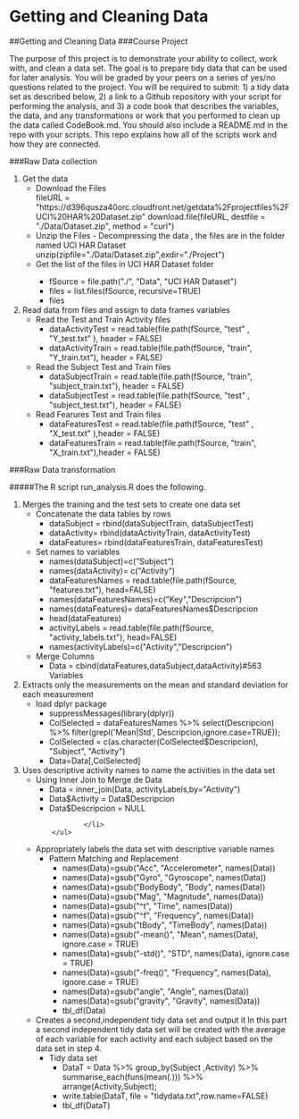 # Getting and Cleaning Data
##Getting and Cleaning Data
###Course Project

The purpose of this project is to demonstrate your ability to collect, work with, and clean a data set. The goal is to prepare tidy data that can be used for later analysis. You will be graded by your peers on a series of yes/no questions related to the project. You will be required to submit: 1) a tidy data set as described below, 2) a link to a Github repository with your script for performing the analysis, and 3) a code book that describes the variables, the data, and any transformations or work that you performed to clean up the data called CodeBook.md. You should also include a README.md in the repo with your scripts. This repo explains how all of the scripts work and how they are connected.  

###Raw Data collection
<ol>
  <li>Get the data
         <ul>
                <li>Download the Files</li>
                fileURL = "https://d396qusza40orc.cloudfront.net/getdata%2Fprojectfiles%2FUCI%20HAR%20Dataset.zip"
                download.file(fileURL, destfile = "./Data/Dataset.zip", method = "curl")
                <li>Unzip the Files - Decompressing the data , the files are in the folder named UCI HAR Dataset</li>
                unzip(zipfile="./Data/Dataset.zip",exdir="./Project")
                <li>Get the list of the files in UCI HAR Dataset folder</li>
                <ul>
                <li>fSource = file.path("./", "Data", "UCI HAR Dataset")</li>
                <li>files = list.files(fSource, recursive=TRUE)</li>
                <li>files</li>
                </ul>
        </ul>
  </li>
  
  <li>Read data from files and assign to data frames variables
        <ul>
                <li>Read the Test and Train Activity files
                       <ul>
                        <li>dataActivityTest  = read.table(file.path(fSource, "test" , "Y_test.txt" ), header = FALSE)</li>
                        <li>dataActivityTrain = read.table(file.path(fSource, "train", "Y_train.txt"), header = FALSE)</li>
                        </ul>
                </li>
                <li>Read the Subject Test and Train files
                         <ul>
                         <li>dataSubjectTrain = read.table(file.path(fSource, "train", "subject_train.txt"), header = FALSE)</li>
                         <li>dataSubjectTest  = read.table(file.path(fSource, "test" , "subject_test.txt"), header = FALSE)</li>
                         </ul>
                </li>
                <li>Read Fearures Test and Train files
                         <ul>
                         <li>dataFeaturesTest  = read.table(file.path(fSource, "test" , "X_test.txt" ),header = FALSE)</li>
                         <li>dataFeaturesTrain = read.table(file.path(fSource, "train", "X_train.txt"),header = FALSE)</li>
                        </ul>
                </li>
        </ul>
  </li>
</ol>

###Raw Data transformation

#####The R script run_analysis.R does the following.
<ol>
  <li>Merges the training and the test sets to create one data set
        <ul>
                <li>Concatenate the data tables by rows
                         <ul>
                         <li>dataSubject = rbind(dataSubjectTrain, dataSubjectTest)</li>
                         <li>dataActivity= rbind(dataActivityTrain, dataActivityTest)</li>
                         <li>dataFeatures= rbind(dataFeaturesTrain, dataFeaturesTest)</li>
                         </ul>
                </li>
                <li>Set names to variables
                         <ul>
                         <li>names(dataSubject)=c("Subject")</li>
                         <li>names(dataActivity)= c("Activity")</li>
                         <li>dataFeaturesNames = read.table(file.path(fSource, "features.txt"), head=FALSE)</li>
                         <li>names(dataFeaturesNames)=c("Key","Descripcion")</li>
                         <li>names(dataFeatures)= dataFeaturesNames$Descripcion</li>
                         <li>head(dataFeatures)</li>
                         <li>activityLabels =  read.table(file.path(fSource, "activity_labels.txt"), head=FALSE)</li>
                         <li>names(activityLabels)=c("Activity","Descripcion")</li>
                         </ul>
                </li>
                <li>Merge Columns
                         <ul><li>
                         Data = cbind(dataFeatures,dataSubject,dataActivity)#563 Variables
                        </li></ul>
                </li>
        </ul>
  </li>
  <li>Extracts only the measurements on the mean and standard deviation for each measurement
        <ul>
                <li>load dplyr package
                         <ul>
                         <li>suppressMessages(library(dplyr))
                         <li>ColSelected = 
                         dataFeaturesNames %>%
                                 select(Descripcion) %>%
                                 filter(grepl('Mean|Std', Descripcion,ignore.case=TRUE));</li>
                         <li>ColSelected = c(as.character(ColSelected$Descripcion), "Subject", "Activity")</li>
                         <li>Data=Data[,ColSelected]</li>
                         </ul>
                </li>
        </ul>
  </li>
  <li>Uses descriptive activity names to name the activities in the data set
        <ul>
                <li>Using Inner Join to Merge de Data
                         <ul>
                         <li>Data = inner_join(Data, activityLabels,by="Activity")</li>
                         <li>Data$Activity = Data$Descripcion</li>
                         <li>Data$Descripcion = NULL</li>
                        </ul>
                        
                </li>
        </ul>
  </li>
  <li>Appropriately labels the data set with descriptive variable names 
        <ul>
                <li>Pattern Matching and Replacement
                         <ul>
                         <li>names(Data)=gsub("Acc", "Accelerometer", names(Data))</li>
                         <li>names(Data)=gsub("Gyro", "Gyroscope", names(Data))</li>
                         <li>names(Data)=gsub("BodyBody", "Body", names(Data))</li>
                         <li>names(Data)=gsub("Mag", "Magnitude", names(Data))</li>
                         <li>names(Data)=gsub("^t", "Time", names(Data))</li>
                         <li>names(Data)=gsub("^f", "Frequency", names(Data))</li>
                         <li>names(Data)=gsub("tBody", "TimeBody", names(Data))</li>
                         <li>names(Data)=gsub("-mean()", "Mean", names(Data), ignore.case = TRUE)</li>
                         <li>names(Data)=gsub("-std()", "STD", names(Data), ignore.case = TRUE)</li>
                         <li>names(Data)=gsub("-freq()", "Frequency", names(Data), ignore.case = TRUE)</li>
                         <li>names(Data)=gsub("angle", "Angle", names(Data))</li>
                         <li>names(Data)=gsub("gravity", "Gravity", names(Data))</li>
                         <li>tbl_df(Data)</li>
                        </ul>
                </li>
        </ul>
  </li>
  <li>Creates a second,independent tidy data set and output it
      In this part a second independent tidy data set will be created with the average of each variable 
      for each activity and each subject based on the data set in step 4.
      <ul>
                <li>Tidy data set
                         <ul><li>
                         DataT = Data %>% 
                         group_by(Subject ,Activity) %>% 
                         summarise_each(funs(mean(.))) %>% 
                         arrange(Activity,Subject);
                         </li>
                         <li>
                         write.table(DataT, file = "tidydata.txt",row.name=FALSE)
                         </li>
                         <li>tbl_df(DataT)</li>
                         </ul>
                </li>
      </ul>
  </li>
</ol>